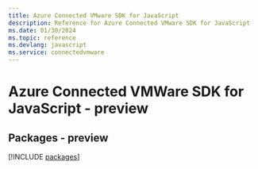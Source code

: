 ```yaml
---
title: Azure Connected VMware SDK for JavaScript
description: Reference for Azure Connected VMware SDK for JavaScript
ms.date: 01/30/2024
ms.topic: reference
ms.devlang: javascript
ms.service: connectedvmware
---
```

# Azure Connected VMWare SDK for JavaScript - preview
## Packages - preview
[!INCLUDE [packages](connected-vmware-index.md)]